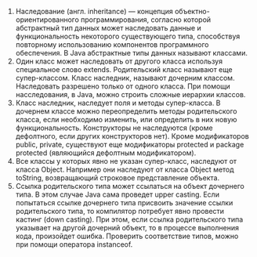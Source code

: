 1. Наследование (англ. inheritance) — концепция объектно-ориентированного программирования, 
   согласно которой абстрактный тип данных может наследовать данные и функциональность 
   некоторого существующего типа, способствуя повторному использованию компонентов программного 
   обеспечения. В Java абстрактные типы данных называют классами.
2. Один класс может наследовать от другого класса используя специальное слово extends. 
   Родительский класс называют еще супер-классом. Класс наследник, называют дочерним классом. 
   Наследовать разрешено только от одного класса. При помощи насследования, в Java, можно 
   строить сложные иерархии классов.
3. Класс наследник, наследует поля и методы супер-класса. В дочернем классе можно переопределить 
   методы родительского класса, если необходимо изменить, или определить в них новую 
   функциональность. Конструкторы не наследуются (кроме дефолтного, если других конструкторов 
   нет). Кроме модификаторов public, private, существуют еще модификаторы protected и package 
   protected (являющийся дефолтным модификатором).
4. Все классы у которых явно не указан супер-класс, наследуют от класса Object. Например они 
   наследуют от класса Object метод toString, возвращающий строковое представление объекта.
5. Ссылка родительского типа может ссылаться на объект дочернего типа. В этом случае Java сама 
   проведет upper casting. Если попытаться ссылке дочернего типа присвоить значение ссылки 
   родительского типа, то компилятор потребует явно провести кастинг (down casting). При этом, 
   если ссылка родительского типа указывает на другой дочерний объект, то в процессе выполнения 
   кода, произойдет ошибка. Проверить соответствие типов, можно при помощи оператора instanceof.
